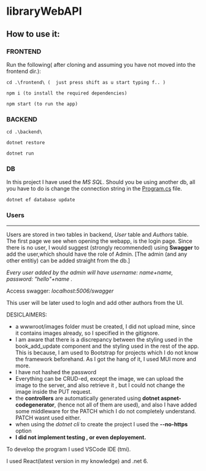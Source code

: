 # libraryWebAPI

## How to use it:


###  FRONTEND

Run the following( after cloning and assuming you have not moved into the frontend dir.):

    cd .\frontend\ (  just press shift as u start typing f.. )

    npm i (to install the required dependencies)

    npm start (to run the app)


### BACKEND

    cd .\backend\ 

    dotnet restore

    dotnet run 

### DB

In this project I have used the *MS SQL*.
Should you be using another db, all you have to do is change the connection string in the [Program.cs](./backend/Program.cs) file.

    dotnet ef database update 


### Users 
---
Users are stored in two tables in backend, *User* table and *Authors* table. 
The first page we see when opening the webapp, is the login page.
Since there is no user, I would suggest (strongly recommended) using **Swagger** to add the user,which should have the role of Admin. 
[The admin (and any other entitiy) can be added straight from the db.] 

_Every user added by the admin will have username: name+name, password: "hello"+name ._

Access swagger: *localhost:5006/swagger*

This user will be later used to logIn and add other authors from the UI.

DESICLAIMERS:

- a wwwroot/images folder must be created, I did not upload mine, since it contains images already, so I specified in the gitignore.
-   I am aware that there is a discrepancy between the styling used in the book_add_update component and the styling used in the rest of the app. 
This is because, I am used to Bootstrap for projects which I do not know the framework beforehand. As I got the hang of it, I used MUI more and more.
- I have not hashed the password
-   Everything can be CRUD-ed, except the image, we can upload the image to the server, and also retrieve it , but I could not change the image inside the PUT request. 
- the **controllers** are automatically generated using __dotnet aspnet-codegenerator__, (hence not all of them are used), and also I have added some middleware for the PATCH which I do not completely understand. PATCH wasnt used either.
- when using the *dotnet cli* to create the project I used the  __--no-https__ option
- **I did not implement testing , or even deployement.**

To develop the program I used VSCode IDE (tmi).

I used React(latest version in my knowledge) and .net 6.

